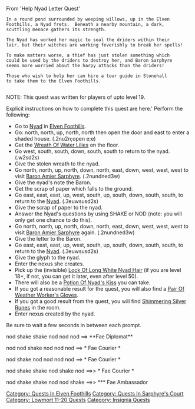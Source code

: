 From 'Help Nyad Letter Quest'

`In a round pond surrounded by weeping willows, up in the Elven`  
`Foothills, a Nyad frets.  Beneath a nearby mountain, a dark,`  
`scuttling menace gathers its strength.`  
`   `  
`The Nyad has worked her magic to seal the driders within their`  
`lair, but their witches are working feverishly to break her spells!`  
`  `  
`To make matters worse, a thief has just stolen something which`  
`could be used by the driders to destroy her, and Baron Sarphyre `  
`seems more worried about the harpy attacks than the driders!`  
`  `  
`Those who wish to help her can hire a tour guide in Stonehall`  
`to take them to the Elven Foothills.`  
`  `

NOTE: This quest was written for players of upto level 19.

<spoiler>Explicit instructions on how to complete this quest are here.'
Perform the following:

-   Go to [Nyad](Nyad "wikilink") in [Elven
    Foothills](Elven_Foothills "wikilink").
-   Go: north, north, up, north, north then open the door and east to
    enter a shaded house. (.2nu2n;open e;e)
-   Get the [Wreath Of Water Lilies](Wreath_Of_Water_Lilies "wikilink")
    on the floor.
-   Go west, south, south, down, south, south to return to the nyad.
    (.w2sd2s)
-   Give the stolen wreath to the nyad.
-   Go north, north, up, north, down, north, east, down, west, west,
    west to visit [Baron Amier
    Sarphyre](Baron_Amier_Sarphyre "wikilink"). (.2nundned3w)
-   Give the nyad's note the Baron.
-   Get the scrap of paper which falls to the ground.
-   Go east, east, east, up, west, south, up, south, down, south, south,
    to return to the [Nyad](Nyad "wikilink"). (.3euwsusd2s)
-   Give the scrap of paper to the nyad.
-   Answer the Nyad's questions by using SHAKE or NOD (note: you will
    only get one chance to do this).
-   Go north, north, up, north, down, north, east, down, west, west,
    west to visit [Baron Amier
    Sarphyre](Baron_Amier_Sarphyre "wikilink") again. (.2nundned3w)
-   Give the letter to the Baron.
-   Go east, east, east, up, west, south, up, south, down, south, south,
    to return to the [Nyad](Nyad "wikilink"). (.3euwsusd2s)
-   Give the glyph to the nyad.
-   Enter the nexus she creates.
-   Pick up the (invisible) [Lock Of Long White Nyad
    Hair](Lock_Of_Long_White_Nyad_Hair "wikilink") (if you are level
    18+, if not, you can get it later, even after level 50).
-   There will also be a [Potion Of Nyad's
    Kiss](Potion_Of_Nyad's_Kiss "wikilink") you can take.
-   If you got a reasonable result for the quest, you will also find a
    [Pair Of Weather Worker's
    Gloves](Pair_Of_Weather_Worker's_Gloves "wikilink").
-   If you got a good result from the quest, you will find [Shimmering
    Silver Runes](Shimmering_Silver_Runes "wikilink") in the room.
-   Enter nexus created by the nyad.

Be sure to wait a few seconds in between each prompt.

nod shake shake nod nod nod ==\> \*\*Fae Diplomat\*\*

nod nod shake nod nod nod ==\> \* Fae Courier \*

nod shake nod nod nod nod ==\> \* Fae Courier \*

nod shake shake nod shake nod ==\>\> \* Fae Courier \*

nod shake shake nod nod shake ==\>\> \*\*\* Fae Ambassador

</spoiler>

[Category: Quests In Elven
Foothills](Category:_Quests_In_Elven_Foothills "wikilink") [Category:
Quests In Sarphyre's
Court](Category:_Quests_In_Sarphyre's_Court "wikilink") [Category:
Lowmort 11-20 Quests](Category:_Lowmort_11-20_Quests "wikilink")
[Category: Insignia Quests](Category:_Insignia_Quests "wikilink")
